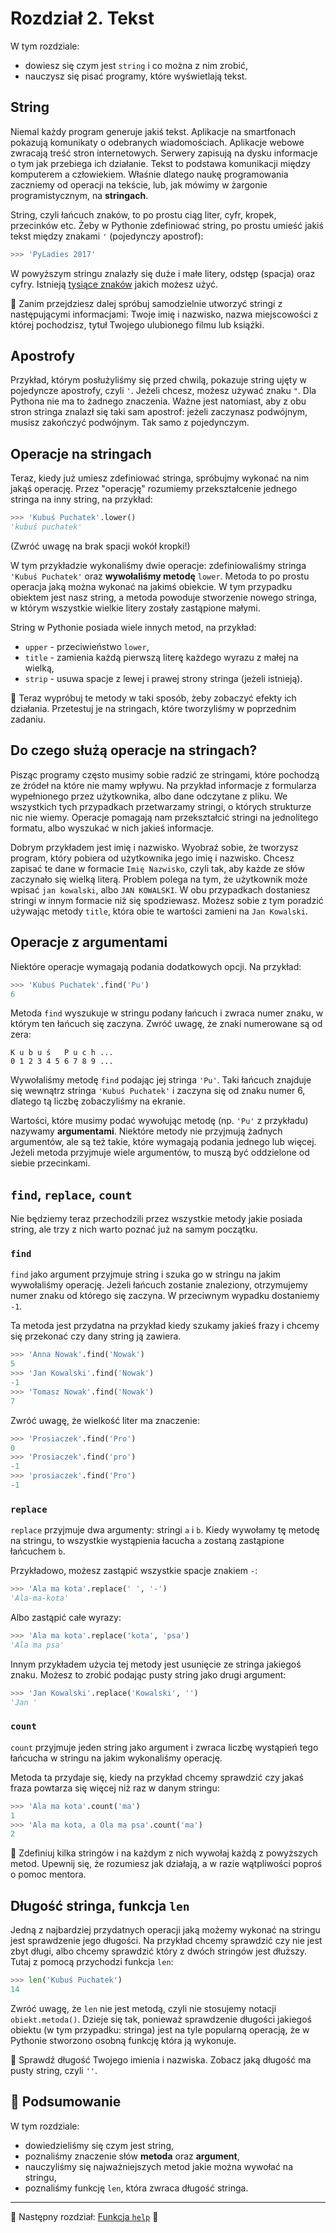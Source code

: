 # Rozdział 2. Tekst

W tym rozdziale:

* dowiesz się czym jest `string` i co można z nim zrobić,
* nauczysz się pisać programy, które wyświetlają tekst.

## String

Niemal każdy program generuje jakiś tekst.  Aplikacje na smartfonach
pokazują komunikaty o odebranych wiadomościach.  Aplikacje webowe zwracają
treść stron internetowych.  Serwery zapisują na dysku informacje o tym jak
przebiega ich działanie.  Tekst to podstawa komunikacji między komputerem
a człowiekiem.  Właśnie dlatego naukę programowania zaczniemy od operacji
na tekście, lub, jak mówimy w żargonie programistycznym, na **stringach**.

String, czyli łańcuch znaków, to po prostu ciąg liter, cyfr, kropek,
przecinków etc. Żeby w Pythonie zdefiniować string, po prostu umieść jakiś
tekst między znakami `'` (pojedynczy apostrof):

```python
>>> 'PyLadies 2017'
```

W powyższym stringu znalazły się duże i małe litery, odstęp (spacja) oraz
cyfry.  Istnieją [tysiące znaków](https://pl.wikipedia.org/wiki/Unikod)
jakich możesz użyć.

:snake: Zanim przejdziesz dalej spróbuj samodzielnie utworzyć stringi
z następującymi informacjami: Twoje imię i nazwisko, nazwa miejscowości
z której pochodzisz, tytuł Twojego ulubionego filmu lub książki.


## Apostrofy

Przykład, którym posłużyliśmy się przed chwilą, pokazuje string ujęty
w pojedyncze apostrofy, czyli `'`.  Jeżeli chcesz, możesz używać znaku
`"`.  Dla Pythona nie ma to żadnego znaczenia.  Ważne jest natomiast,
aby z obu stron stringa znalazł się taki sam apostrof: jeżeli zaczynasz
podwójnym, musisz zakończyć podwójnym.  Tak samo z pojedynczym.


## Operacje na stringach

Teraz, kiedy już umiesz zdefiniować stringa, spróbujmy wykonać na nim
jakąś operację.  Przez "operację" rozumiemy przekształcenie jednego
stringa na inny string, na przykład:

```python
>>> 'Kubuś Puchatek'.lower()
'kubuś puchatek'
```

(Zwróć uwagę na brak spacji wokół kropki!)

W tym przykładzie wykonaliśmy dwie operacje: zdefiniowaliśmy stringa
`'Kubuś Puchatek'` oraz **wywołaliśmy metodę** `lower`.  Metoda to po
prostu operacja jaką można wykonać na jakimś obiekcie.  W tym przypadku
obiektem jest nasz string, a metoda powoduje stworzenie nowego stringa,
w którym wszystkie wielkie litery zostały zastąpione małymi.

String w Pythonie posiada wiele innych metod, na przykład:

* `upper` - przeciwieństwo `lower`,
* `title` - zamienia każdą pierwszą literę każdego wyrazu z małej na
wielką,
* `strip` - usuwa spacje z lewej i prawej strony stringa (jeżeli
istnieją).

:snake: Teraz wypróbuj te metody w taki sposób, żeby zobaczyć efekty ich
działania.  Przetestuj je na stringach, które tworzyliśmy w poprzednim
zadaniu.


## Do czego służą operacje na stringach?

Pisząc programy często musimy sobie radzić ze stringami, które pochodzą
ze źródeł na które nie mamy wpływu.  Na przykład informacje z formularza
wypełnionego przez użytkownika, albo dane odczytane z pliku.
We wszystkich tych przypadkach przetwarzamy stringi, o których strukturze
nic nie wiemy.  Operacje pomagają nam przekształcić stringi na jednolitego
formatu, albo wyszukać w nich jakieś informacje.

Dobrym przykładem jest imię i nazwisko.  Wyobraź sobie, że tworzysz
program, który pobiera od użytkownika jego imię i nazwisko.  Chcesz
zapisać te dane w formacie `Imię Nazwisko`, czyli tak, aby każde ze słów
zaczynało się wielką literą.  Problem polega na tym, że użytkownik może
wpisać `jan kowalski`, albo `JAN KOWALSKI`.  W obu przypadkach dostaniesz
stringi w innym formacie niż się spodziewasz.  Możesz sobie z tym poradzić
używając metody `title`, która obie te wartości zamieni na `Jan Kowalski`.


## Operacje z argumentami

Niektóre operacje wymagają podania dodatkowych opcji.  Na przykład:

```python
>>> 'Kubuś Puchatek'.find('Pu')
6
```

Metoda `find` wyszukuje w stringu podany łańcuch i zwraca numer znaku, w
którym ten łańcuch się zaczyna.  Zwróć uwagę, że znaki numerowane są od
zera:

```
K u b u ś   P u c h ...
0 1 2 3 4 5 6 7 8 9 ...
```

Wywołaliśmy metodę `find` podając jej stringa `'Pu'`.  Taki łańcuch
znajduje się wewnątrz stringa `'Kubuś Puchatek'` i zaczyna się od znaku
numer 6, dlatego tą liczbę zobaczyliśmy na ekranie.

Wartości, które musimy podać wywołując metodę (np. `'Pu'` z przykładu)
nazywamy **argumentami**.  Niektóre metody nie przyjmują żadnych
argumentów, ale są też takie, które wymagają podania jednego lub więcej.
Jeżeli metoda przyjmuje wiele argumentów, to muszą być oddzielone od
siebie przecinkami.


## `find`, `replace`, `count`

Nie będziemy teraz przechodzili przez wszystkie metody jakie posiada
string, ale trzy z nich warto poznać już na samym początku.

### `find`

`find` jako argument przyjmuje string i szuka go w stringu na jakim
wywołaliśmy operację.  Jeżeli łańcuch zostanie znaleziony, otrzymujemy
numer znaku od którego się zaczyna.  W przeciwnym wypadku dostaniemy `-1`.

Ta metoda jest przydatna na przykład kiedy szukamy jakieś frazy i chcemy
się przekonać czy dany string ją zawiera.

```python
>>> 'Anna Nowak'.find('Nowak')
5
>>> 'Jan Kowalski'.find('Nowak')
-1
>>> 'Tomasz Nowak'.find('Nowak')
7
```

Zwróć uwagę, że wielkość liter ma znaczenie:

```python
>>> 'Prosiaczek'.find('Pro')
0
>>> 'Prosiaczek'.find('pro')
-1
>>> 'prosiaczek'.find('Pro')
-1
```

### `replace`

`replace` przyjmuje dwa argumenty: stringi `a` i `b`.  Kiedy wywołamy tę
metodę na stringu, to wszystkie wystąpienia łacucha `a` zostaną zastąpione
łańcuchem `b`.

Przykładowo, możesz zastąpić wszystkie spacje znakiem `-`:

```python
>>> 'Ala ma kota'.replace(' ', '-')
'Ala-ma-kota'
```

Albo zastąpić całe wyrazy:

```python
>>> 'Ala ma kota'.replace('kota', 'psa')
'Ala ma psa'
```

Innym przykładem użycia tej metody jest usunięcie ze stringa jakiegoś
znaku.  Możesz to zrobić podając pusty string jako drugi argument:

```python
>>> 'Jan Kowalski'.replace('Kowalski', '')
'Jan '
```
### `count`

`count` przyjmuje jeden string jako argument i zwraca liczbę wystąpień
tego łańcucha w stringu na jakim wykonaliśmy operację.

Metoda ta przydaje się, kiedy na przykład chcemy sprawdzić czy jakaś
fraza powtarza się więcej niż raz w danym stringu:

```python
>>> 'Ala ma kota'.count('ma')
1
>>> 'Ala ma kota, a Ola ma psa'.count('ma')
2
```

:snake: Zdefiniuj kilka stringów i na każdym z nich wywołaj każdą z
powyższych metod.  Upewnij się, że rozumiesz jak działają, a w razie
wątpliwości poproś o pomoc mentora.


## Długość stringa, funkcja `len`

Jedną z najbardziej przydatnych operacji jaką możemy wykonać na stringu
jest sprawdzenie jego długości.  Na przykład chcemy sprawdzić czy nie
jest zbyt długi, albo chcemy sprawdzić który z dwóch stringów jest
dłuższy.  Tutaj z pomocą przychodzi funkcja `len`:

```python
>>> len('Kubuś Puchatek')
14
```

Zwróć uwagę, że `len` nie jest metodą, czyli nie stosujemy notacji
`obiekt.metoda()`.  Dzieje się tak, ponieważ sprawdzenie długości
jakiegoś obiektu (w tym przypadku: stringa) jest na tyle popularną
operacją, że w Pythonie stworzono osobną funkcję która ją wykonuje.

:snake: Sprawdź długość Twojego imienia i nazwiska. Zobacz jaką długość
ma pusty string, czyli `''`.


## :pushpin: Podsumowanie

W tym rozdziale:

* dowiedzieliśmy się czym jest string,
* poznaliśmy znaczenie słów **metoda** oraz **argument**,
* nauczyliśmy się najważniejszych metod jakie można wywołać na stringu,
* poznaliśmy funkcję `len`, która zwraca długość stringa.

---

:checkered_flag: Następny rozdział: [Funkcja `help`](./03_help.md)
:checkered_flag:
